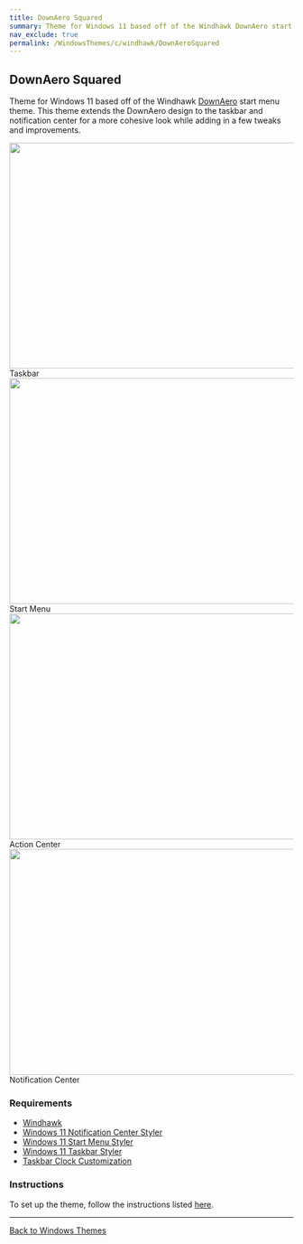 ```yaml
---
title: DownAero Squared
summary: Theme for Windows 11 based off of the Windhawk DownAero start menu theme.
nav_exclude: true
permalink: /WindowsThemes/c/windhawk/DownAeroSquared
---
```


## DownAero Squared

Theme for Windows 11 based off of the Windhawk [DownAero](https://github.com/ramensoftware/windows-11-start-menu-styling-guide/tree/main/Themes/Down%20Aero) start menu theme. This theme extends the DownAero design to the taskbar and notification center for a more cohesive look while adding in a few tweaks and improvements.

<div class="gallery text-delta">
<div class="gallery-item">
<a href="/assets/images/previews/taskbar-styler/down-aero-squared.bmp" target="_blank" ref="noopener noreferrer">
<img src="/assets/images/previews/taskbar-styler/down-aero-squared.bmp" width="600" height="400"></a>
<div class="desc">Taskbar</div>
</div>
<div class="gallery-item">
<a href="/assets/images/previews/start-menu-styler/down-aero-squared.bmp" target="_blank" ref="noopener noreferrer">
<img src="/assets/images/previews/start-menu-styler/down-aero-squared.bmp" width="600" height="400"></a>
<div class="desc">Start Menu</div>
</div>
<div class="gallery-item">
<a href="/assets/images/previews/notification-center-styler/downaero-squared/action-center.bmp" target="_blank" ref="noopener noreferrer">
<img src="/assets/images/previews/notification-center-styler/downaero-squared/action-center.bmp" width="600" height="400"></a>
<div class="desc">Action Center</div>
</div>
<div class="gallery-item">
<a href="/assets/images/previews/notification-center-styler/downaero-squared/notification-center.bmp" target="_blank" ref="noopener noreferrer">
<img src="/assets/images/previews/notification-center-styler/downaero-squared/notification-center.bmp" width="600" height="400"></a>
<div class="desc">Notification Center</div>
</div>
</div>

### Requirements

- [Windhawk](https://windhawk.net/)
- [Windows 11 Notification Center Styler](https://windhawk.net/mods/windows-11-notification-center-styler)
- [Windows 11 Start Menu Styler](https://windhawk.net/mods/windows-11-start-menu-styler)
- [Windows 11 Taskbar Styler](https://windhawk.net/mods/windows-11-taskbar-styler)
- [Taskbar Clock Customization](https://windhawk.net/mods/taskbar-clock-customization)

### Instructions

To set up the theme, follow the instructions listed [here](/Tutorials/WindhawkThemes/DownAeroSquared).

---

<a href="/WindowsThemes" class="btn btn--secondary btn--sm">Back to Windows Themes</a>